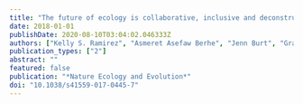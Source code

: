 ```yaml
---
title: "The future of ecology is collaborative, inclusive and deconstructs biases"
date: 2018-01-01
publishDate: 2020-08-10T03:04:02.046333Z
authors: ["Kelly S. Ramirez", "Asmeret Asefaw Berhe", "Jenn Burt", "Graciela Gil-Romera", "Rebecca F. Johnson", "Amanda M. Koltz", "Iara Lacher", "Terry McGlynn", "Karina J. Nielsen", "Ruth Schmidt", "Juniper L. Simonis", "Casey P. Terhorst", "Kika Tuff"]
publication_types: ["2"]
abstract: ""
featured: false
publication: "*Nature Ecology and Evolution*"
doi: "10.1038/s41559-017-0445-7"
---
```


